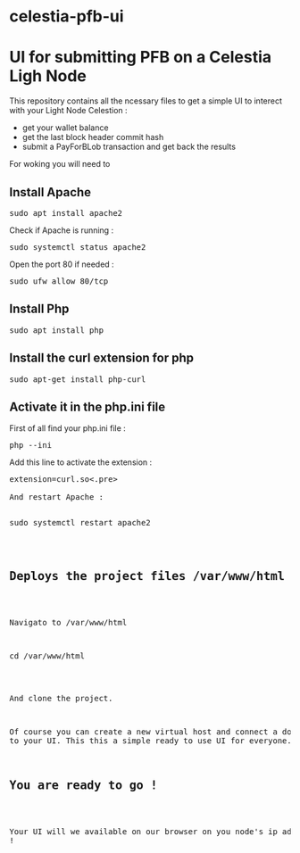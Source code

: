 # celestia-pfb-ui
<h1>UI for submitting PFB on a Celestia Ligh Node</h1>

This repository contains all the ncessary files to get a simple UI to interect with your Light Node Celestion :
- get your wallet balance
- get the last block header commit hash
- submit a PayForBLob transaction and get back the results

For woking you will need to 

<h2>Install Apache</h2>
<pre>sudo apt install apache2</pre>

Check if Apache is running :

<pre>sudo systemctl status apache2</pre>

Open the port 80 if needed :

<pre>sudo ufw allow 80/tcp</pre>

<h2>Install Php</h2>

<pre>sudo apt install php</pre>


<h2>Install the curl extension for php</h2>

<pre>sudo apt-get install php-curl</pre>


<h2>Activate it in the php.ini file</h2>

First of all find your php.ini file :

<pre>php --ini</pre>

Add this line to activate the extension :

<pre>extension=curl.so<.pre>

And restart Apache :

<pre>sudo systemctl restart apache2</pre>

<h2>Deploys the project files /var/www/html</h2>

Navigato to /var/www/html

<pre>cd /var/www/html</pre>

And clone the project.

Of course you can create a new virtual host and connect a domain name to your UI. This this a simple ready to use UI for everyone.


<h2>You are ready to go !</h2>
 
 Your UI will we available on our browser on you node's ip adresse !
 
